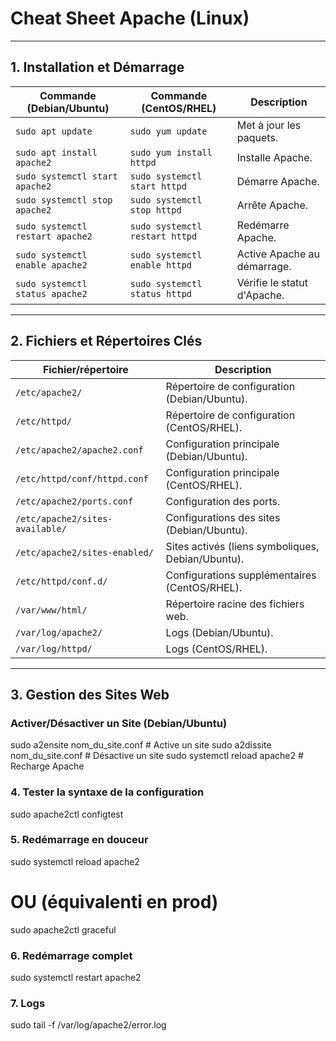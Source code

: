 # Cheat Sheet Apache (Linux)

---

## 1. Installation et Démarrage

<custom-element data-json="%7B%22type%22%3A%22table-metadata%22%2C%22attributes%22%3A%7B%22title%22%3A%22Installation%20et%20gestion%20du%20service%20Apache%22%7D%7D" />

| Commande (Debian/Ubuntu)       | Commande (CentOS/RHEL)         | Description                     |
|--------------------------------|-------------------------------|---------------------------------|
| `sudo apt update`              | `sudo yum update`             | Met à jour les paquets.         |
| `sudo apt install apache2`     | `sudo yum install httpd`      | Installe Apache.                |
| `sudo systemctl start apache2` | `sudo systemctl start httpd`  | Démarre Apache.                 |
| `sudo systemctl stop apache2`  | `sudo systemctl stop httpd`   | Arrête Apache.                  |
| `sudo systemctl restart apache2` | `sudo systemctl restart httpd` | Redémarre Apache.               |
| `sudo systemctl enable apache2` | `sudo systemctl enable httpd` | Active Apache au démarrage.     |
| `sudo systemctl status apache2` | `sudo systemctl status httpd` | Vérifie le statut d'Apache.     |

---

## 2. Fichiers et Répertoires Clés

<custom-element data-json="%7B%22type%22%3A%22table-metadata%22%2C%22attributes%22%3A%7B%22title%22%3A%22Emplacements%20des%20fichiers%20Apache%22%7D%7D" />

| Fichier/répertoire               | Description                                      |
|----------------------------------|--------------------------------------------------|
| `/etc/apache2/`                  | Répertoire de configuration (Debian/Ubuntu).     |
| `/etc/httpd/`                    | Répertoire de configuration (CentOS/RHEL).       |
| `/etc/apache2/apache2.conf`      | Configuration principale (Debian/Ubuntu).        |
| `/etc/httpd/conf/httpd.conf`     | Configuration principale (CentOS/RHEL).          |
| `/etc/apache2/ports.conf`        | Configuration des ports.                         |
| `/etc/apache2/sites-available/`  | Configurations des sites (Debian/Ubuntu).         |
| `/etc/apache2/sites-enabled/`    | Sites activés (liens symboliques, Debian/Ubuntu).|
| `/etc/httpd/conf.d/`             | Configurations supplémentaires (CentOS/RHEL).    |
| `/var/www/html/`                 | Répertoire racine des fichiers web.              |
| `/var/log/apache2/`              | Logs (Debian/Ubuntu).                             |
| `/var/log/httpd/`                | Logs (CentOS/RHEL).                               |

---

## 3. Gestion des Sites Web

### Activer/Désactiver un Site (Debian/Ubuntu)

sudo a2ensite nom_du_site.conf   # Active un site
sudo a2dissite nom_du_site.conf  # Désactive un site
sudo systemctl reload apache2    # Recharge Apache

### 4. Tester la syntaxe de la configuration

sudo apache2ctl configtest

### 5. Redémarrage en douceur

sudo systemctl reload apache2
# OU (équivalenti en prod)
sudo apache2ctl graceful

### 6. Redémarrage complet

sudo systemctl restart apache2

### 7. Logs

sudo tail -f /var/log/apache2/error.log
